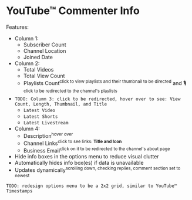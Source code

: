 # YouTube™ Commenter Info

Features:
- Column 1:
  - Subscriber Count
  - Channel Location
  - Joined Date
- Column 2:
  - Total Videos
  - Total View Count
  - Playlists Count<sup>click to view playlists and their thumbnail to be directed</sup> and 🎙<sup>click to be redirected to the channel's playlists</sup>
- `TODO: Column 3: click to be redirected, hover over to see: View Count, Length, Thumbnail, and Title`
  - `Latest Video`
  - `Latest Shorts`
  - `Latest Livestream`
- Column 4:
  - Description<sup>hover over</sup>
  - Channel Links<sup>click to see links: **Title and Icon**</sup>
  - Business Email<sup>click on it to be redirected to the channel's about page</sup>
- Hide info boxes in the options menu to reduce visual clutter
- Automatically hides info box(es) if data is unavailable
- Updates dynamically<sup>scrolling down, checking replies, comment section set to newest</sup>

`TODO: redesign options menu to be a 2x2 grid, similar to YouTube™ Timestamps`
